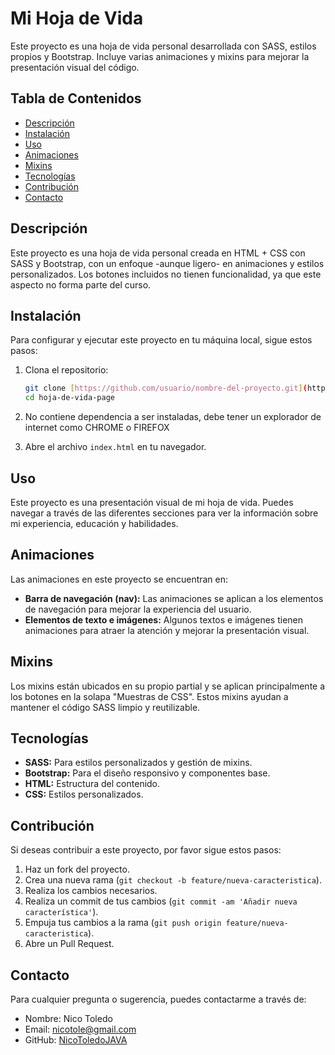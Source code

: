 # Mi Hoja de Vida

Este proyecto es una hoja de vida personal desarrollada con SASS, estilos propios y Bootstrap. Incluye varias animaciones y mixins para mejorar la presentación visual del código.

## Tabla de Contenidos

- [Descripción](#descripción)
- [Instalación](#instalación)
- [Uso](#uso)
- [Animaciones](#animaciones)
- [Mixins](#mixins)
- [Tecnologías](#tecnologías)
- [Contribución](#contribución)
- [Contacto](#contacto)

## Descripción

Este proyecto es una hoja de vida personal creada en HTML + CSS con SASS y Bootstrap, con un enfoque -aunque ligero- en animaciones y estilos personalizados. Los botones incluidos no tienen funcionalidad, ya que este aspecto no forma parte del curso.

## Instalación

Para configurar y ejecutar este proyecto en tu máquina local, sigue estos pasos:

1. Clona el repositorio:
    ```sh
    git clone [https://github.com/usuario/nombre-del-proyecto.git](https://github.com/NicoToledoJAVA/hoja-de-vida-page.git)
    cd hoja-de-vida-page
    ```

2. No contiene dependencia a ser instaladas, debe tener un explorador de internet como CHROME o FIREFOX
    
3. Abre el archivo `index.html` en tu navegador.

## Uso

Este proyecto es una presentación visual de mi hoja de vida. Puedes navegar a través de las diferentes secciones para ver la información sobre mi experiencia, educación y habilidades.

## Animaciones

Las animaciones en este proyecto se encuentran en:
- **Barra de navegación (nav):** Las animaciones se aplican a los elementos de navegación para mejorar la experiencia del usuario.
- **Elementos de texto e imágenes:** Algunos textos e imágenes tienen animaciones para atraer la atención y mejorar la presentación visual.

## Mixins

Los mixins están ubicados en su propio partial y se aplican principalmente a los botones en la solapa "Muestras de CSS". Estos mixins ayudan a mantener el código SASS limpio y reutilizable.

## Tecnologías

- **SASS:** Para estilos personalizados y gestión de mixins.
- **Bootstrap:** Para el diseño responsivo y componentes base.
- **HTML:** Estructura del contenido.
- **CSS:** Estilos personalizados.

## Contribución

Si deseas contribuir a este proyecto, por favor sigue estos pasos:

1. Haz un fork del proyecto.
2. Crea una nueva rama (`git checkout -b feature/nueva-caracteristica`).
3. Realiza los cambios necesarios.
4. Realiza un commit de tus cambios (`git commit -am 'Añadir nueva característica'`).
5. Empuja tus cambios a la rama (`git push origin feature/nueva-caracteristica`).
6. Abre un Pull Request.

## Contacto

Para cualquier pregunta o sugerencia, puedes contactarme a través de:

- Nombre: Nico Toledo
- Email: nicotole@gmail.com
- GitHub: [NicoToledoJAVA](https://github.com/NicoToledoJAVA)
